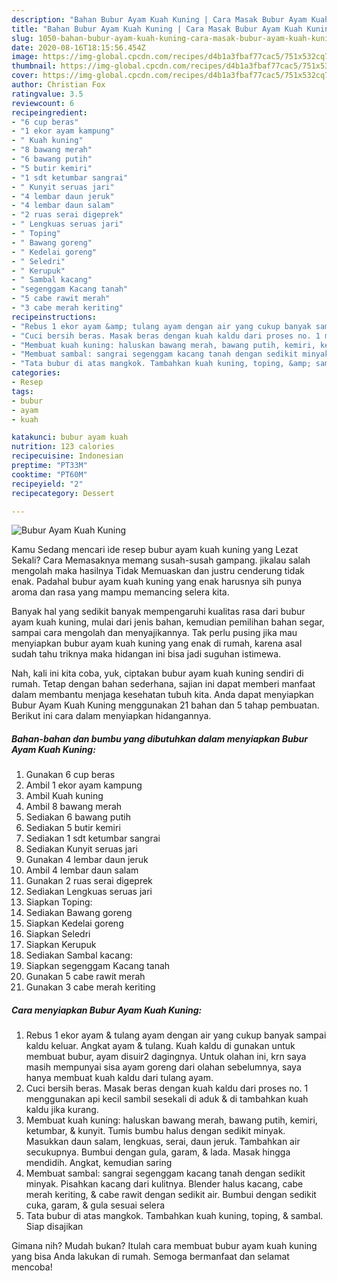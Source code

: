 ```yaml
---
description: "Bahan Bubur Ayam Kuah Kuning | Cara Masak Bubur Ayam Kuah Kuning Yang Mudah Dan Praktis"
title: "Bahan Bubur Ayam Kuah Kuning | Cara Masak Bubur Ayam Kuah Kuning Yang Mudah Dan Praktis"
slug: 1050-bahan-bubur-ayam-kuah-kuning-cara-masak-bubur-ayam-kuah-kuning-yang-mudah-dan-praktis
date: 2020-08-16T18:15:56.454Z
image: https://img-global.cpcdn.com/recipes/d4b1a3fbaf77cac5/751x532cq70/bubur-ayam-kuah-kuning-foto-resep-utama.jpg
thumbnail: https://img-global.cpcdn.com/recipes/d4b1a3fbaf77cac5/751x532cq70/bubur-ayam-kuah-kuning-foto-resep-utama.jpg
cover: https://img-global.cpcdn.com/recipes/d4b1a3fbaf77cac5/751x532cq70/bubur-ayam-kuah-kuning-foto-resep-utama.jpg
author: Christian Fox
ratingvalue: 3.5
reviewcount: 6
recipeingredient:
- "6 cup beras"
- "1 ekor ayam kampung"
- " Kuah kuning"
- "8 bawang merah"
- "6 bawang putih"
- "5 butir kemiri"
- "1 sdt ketumbar sangrai"
- " Kunyit seruas jari"
- "4 lembar daun jeruk"
- "4 lembar daun salam"
- "2 ruas serai digeprek"
- " Lengkuas seruas jari"
- " Toping"
- " Bawang goreng"
- " Kedelai goreng"
- " Seledri"
- " Kerupuk"
- " Sambal kacang"
- "segenggam Kacang tanah"
- "5 cabe rawit merah"
- "3 cabe merah keriting"
recipeinstructions:
- "Rebus 1 ekor ayam &amp; tulang ayam dengan air yang cukup banyak sampai kaldu keluar. Angkat ayam &amp; tulang. Kuah kaldu di gunakan untuk membuat bubur, ayam disuir2 dagingnya. Untuk olahan ini, krn saya masih mempunyai sisa ayam goreng dari olahan sebelumnya, saya hanya membuat kuah kaldu dari tulang ayam."
- "Cuci bersih beras. Masak beras dengan kuah kaldu dari proses no. 1 menggunakan api kecil sambil sesekali di aduk &amp; di tambahkan kuah kaldu jika kurang."
- "Membuat kuah kuning: haluskan bawang merah, bawang putih, kemiri, ketumbar, &amp; kunyit. Tumis bumbu halus dengan sedikit minyak. Masukkan daun salam, lengkuas, serai, daun jeruk. Tambahkan air secukupnya. Bumbui dengan gula, garam, &amp; lada. Masak hingga mendidih. Angkat, kemudian saring"
- "Membuat sambal: sangrai segenggam kacang tanah dengan sedikit minyak. Pisahkan kacang dari kulitnya. Blender halus kacang, cabe merah keriting, &amp; cabe rawit dengan sedikit air. Bumbui dengan sedikit cuka, garam, &amp; gula sesuai selera"
- "Tata bubur di atas mangkok. Tambahkan kuah kuning, toping, &amp; sambal. Siap disajikan"
categories:
- Resep
tags:
- bubur
- ayam
- kuah

katakunci: bubur ayam kuah 
nutrition: 123 calories
recipecuisine: Indonesian
preptime: "PT33M"
cooktime: "PT60M"
recipeyield: "2"
recipecategory: Dessert

---
```



![Bubur Ayam Kuah Kuning](https://img-global.cpcdn.com/recipes/d4b1a3fbaf77cac5/751x532cq70/bubur-ayam-kuah-kuning-foto-resep-utama.jpg)

Kamu Sedang mencari ide resep bubur ayam kuah kuning yang Lezat Sekali? Cara Memasaknya memang susah-susah gampang. jikalau salah mengolah maka hasilnya Tidak Memuaskan dan justru cenderung tidak enak. Padahal bubur ayam kuah kuning yang enak harusnya sih punya aroma dan rasa yang mampu memancing selera kita.

Banyak hal yang sedikit banyak mempengaruhi kualitas rasa dari bubur ayam kuah kuning, mulai dari jenis bahan, kemudian pemilihan bahan segar, sampai cara mengolah dan menyajikannya. Tak perlu pusing jika mau menyiapkan bubur ayam kuah kuning yang enak di rumah, karena asal sudah tahu triknya maka hidangan ini bisa jadi suguhan istimewa.




Nah, kali ini kita coba, yuk, ciptakan bubur ayam kuah kuning sendiri di rumah. Tetap dengan bahan sederhana, sajian ini dapat memberi manfaat dalam membantu menjaga kesehatan tubuh kita. Anda dapat menyiapkan Bubur Ayam Kuah Kuning menggunakan 21 bahan dan 5 tahap pembuatan. Berikut ini cara dalam menyiapkan hidangannya.

<!--inarticleads1-->

##### Bahan-bahan dan bumbu yang dibutuhkan dalam menyiapkan Bubur Ayam Kuah Kuning:

1. Gunakan 6 cup beras
1. Ambil 1 ekor ayam kampung
1. Ambil  Kuah kuning
1. Ambil 8 bawang merah
1. Sediakan 6 bawang putih
1. Sediakan 5 butir kemiri
1. Sediakan 1 sdt ketumbar sangrai
1. Sediakan  Kunyit seruas jari
1. Gunakan 4 lembar daun jeruk
1. Ambil 4 lembar daun salam
1. Gunakan 2 ruas serai digeprek
1. Sediakan  Lengkuas seruas jari
1. Siapkan  Toping:
1. Sediakan  Bawang goreng
1. Siapkan  Kedelai goreng
1. Siapkan  Seledri
1. Siapkan  Kerupuk
1. Sediakan  Sambal kacang:
1. Siapkan segenggam Kacang tanah
1. Gunakan 5 cabe rawit merah
1. Gunakan 3 cabe merah keriting




<!--inarticleads2-->

##### Cara menyiapkan Bubur Ayam Kuah Kuning:

1. Rebus 1 ekor ayam &amp; tulang ayam dengan air yang cukup banyak sampai kaldu keluar. Angkat ayam &amp; tulang. Kuah kaldu di gunakan untuk membuat bubur, ayam disuir2 dagingnya. Untuk olahan ini, krn saya masih mempunyai sisa ayam goreng dari olahan sebelumnya, saya hanya membuat kuah kaldu dari tulang ayam.
1. Cuci bersih beras. Masak beras dengan kuah kaldu dari proses no. 1 menggunakan api kecil sambil sesekali di aduk &amp; di tambahkan kuah kaldu jika kurang.
1. Membuat kuah kuning: haluskan bawang merah, bawang putih, kemiri, ketumbar, &amp; kunyit. Tumis bumbu halus dengan sedikit minyak. Masukkan daun salam, lengkuas, serai, daun jeruk. Tambahkan air secukupnya. Bumbui dengan gula, garam, &amp; lada. Masak hingga mendidih. Angkat, kemudian saring
1. Membuat sambal: sangrai segenggam kacang tanah dengan sedikit minyak. Pisahkan kacang dari kulitnya. Blender halus kacang, cabe merah keriting, &amp; cabe rawit dengan sedikit air. Bumbui dengan sedikit cuka, garam, &amp; gula sesuai selera
1. Tata bubur di atas mangkok. Tambahkan kuah kuning, toping, &amp; sambal. Siap disajikan




Gimana nih? Mudah bukan? Itulah cara membuat bubur ayam kuah kuning yang bisa Anda lakukan di rumah. Semoga bermanfaat dan selamat mencoba!
